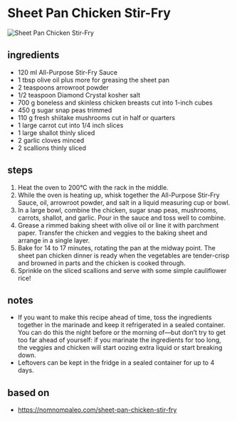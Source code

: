 # Sheet Pan Chicken Stir-Fry

![Sheet Pan Chicken Stir-Fry](https://recipes.ratcliffefamily.org/images/sheet-pan-chicken-stir-fry.jpg)

## ingredients

- 120 ml All-Purpose Stir-Fry Sauce
- 1 tbsp olive oil plus more for greasing the sheet pan
- 2 teaspoons arrowroot powder
- 1/2 teaspoon Diamond Crystal kosher salt
- 700 g boneless and skinless chicken breasts cut into 1-inch cubes
- 450 g sugar snap peas trimmed
- 110 g fresh shiitake mushrooms cut in half or quarters
- 1 large carrot cut into 1/4 inch slices
- 1 large shallot thinly sliced
- 2 garlic cloves minced
- 2 scallions thinly sliced

## steps

1. Heat the oven to 200°C with the rack in the middle.
2. While the oven is heating up, whisk together the All-Purpose Stir-Fry Sauce, oil, arrowroot powder, and salt in a liquid measuring cup or bowl.
3. In a large bowl, combine the chicken, sugar snap peas, mushrooms, carrots, shallot, and garlic. Pour in the sauce and toss well to combine.
4. Grease a rimmed baking sheet with olive oil or line it with parchment paper. Transfer the chicken and veggies to the baking sheet and arrange in a single layer.
5. Bake for 14 to 17 minutes, rotating the pan at the midway point. The sheet pan chicken dinner is ready when the vegetables are tender-crisp and browned in parts and the chicken is cooked through.
6. Sprinkle on the sliced scallions and serve with some simple cauliflower rice!

## notes

- If you want to make this recipe ahead of time, toss the ingredients together in the marinade and keep it refrigerated in a sealed container. You can do this the night before or the morning of—but don’t try to get too far ahead of yourself: if you marinate the ingredients for too long, the veggies and chicken will start oozing extra liquid or start breaking down.
- Leftovers can be kept in the fridge in a sealed container for up to 4 days.

## based on

- https://nomnompaleo.com/sheet-pan-chicken-stir-fry
